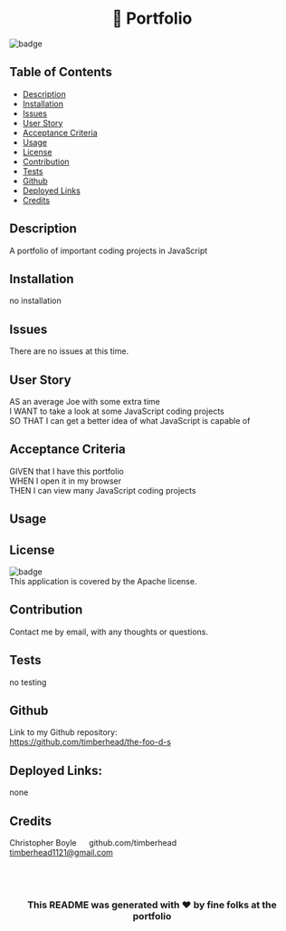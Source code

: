 





<h1 align="center"> 🧨 Portfolio</h1>
  
![badge](https://img.shields.io/badge/license-Apache-blue)<br/>
## Table of Contents
- [Description](#description)
- [Installation](#installation)
- [Issues](#issues)
- [User Story](#user_story)
- [Acceptance Criteria](#acceptance_criteria)
- [Usage](#usage)
- [License](#license)
- [Contribution](#contribution)
- [Tests](#tests)
- [Github](#github)
- [Deployed Links](#deployed_links)
- [Credits](#name#github#email)

## Description

A portfolio of important coding projects in JavaScript  

## Installation

no installation

## Issues

There are no issues at this time.

## User Story

AS an average Joe with some extra time
<br/>
I WANT to take a look at some JavaScript coding projects
<br/>
SO THAT I can get a better idea of what JavaScript is capable of
<br/>

## Acceptance Criteria

GIVEN that I have this portfolio 
<br/>
WHEN I open it in my browser
<br/>
THEN I can view many JavaScript coding projects



## Usage

 

## License

![badge](https://img.shields.io/badge/license-Apache-blue)
<br />
This application is covered by the Apache license.

## Contribution

Contact me by email, with any thoughts or questions.

## Tests

no testing

## Github

Link to my Github repository:
<br/>
https://github.com/timberhead/the-foo-d-s

## Deployed Links:

none

## Credits


Christopher Boyle&nbsp;&nbsp;&emsp;github.com/timberhead&nbsp;&nbsp;&nbsp;&emsp;&emsp;&emsp;timberhead1121@gmail.com
<br/>
<br/>
<br/>
<br/>

<h3 align="center">This README was generated with ❤️ by fine folks at the portfolio</h3>
